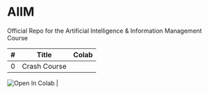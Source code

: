 # AIIM
Official Repo for the Artificial Intelligence &amp; Information Management Course


| # | Title | Colab |
|----------|----------|----------|
| 0   | Crash Course   | <a target="_blank" href="https://colab.research.google.com/github/jmelsbach/AIIM/blob/main/notebooks/00-Crash%20Course.ipynb">
  <img src="https://colab.research.google.com/assets/colab-badge.svg" alt="Open In Colab"/>
</a>   |
